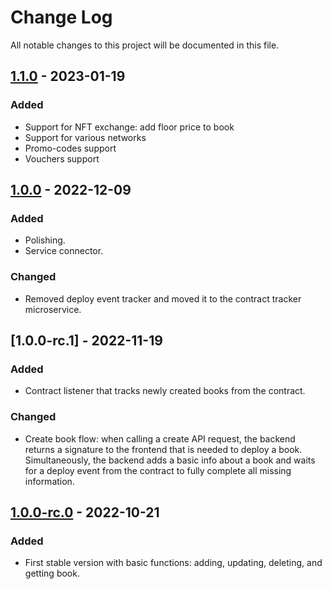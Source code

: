 # Change Log

All notable changes to this project will be documented in this file.

## [1.1.0] - 2023-01-19
 
### Added
- Support for NFT exchange: add floor price to book
- Support for various networks
- Promo-codes support
- Vouchers support

## [1.0.0] - 2022-12-09
 
### Added
- Polishing.
- Service connector.

### Changed
- Removed deploy event tracker and moved it to the contract tracker microservice. 

## [1.0.0-rc.1] - 2022-11-19 

### Added
- Contract listener that tracks newly created books from the contract.

### Changed
- Create book flow: when calling a create API request, the backend returns a signature to the frontend that is needed to deploy a book. Simultaneously, the backend adds a basic info about a book and waits for a deploy event from the contract to fully complete all missing information.   


## [1.0.0-rc.0] - 2022-10-21 

### Added
- First stable version with basic functions: adding, updating, deleting, and getting book. 


[1.1.0]: https://github.com/dl-nft-books/book-svc/compare/1.0.0...1.1.0
[1.0.0]: https://github.com/dl-nft-books/book-svc/compare/1.0.0-rc.0...1.0.0
[1.0.0-rc.0]: https://github.com/dl-nft-books/book-svc/tags/1.0.0-rc.0

